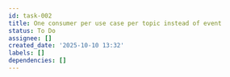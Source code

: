 ```yaml
---
id: task-002
title: One consumer per use case per topic instead of event
status: To Do
assignee: []
created_date: '2025-10-10 13:32'
labels: []
dependencies: []
---
```



